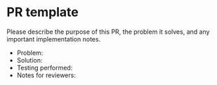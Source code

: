 # PR template

Please describe the purpose of this PR, the problem it solves, and any important implementation notes.

- Problem: 
- Solution: 
- Testing performed: 
- Notes for reviewers: 
